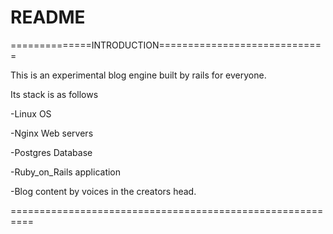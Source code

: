 # README

==============INTRODUCTION=============================

This is an experimental blog engine built by rails for everyone.

Its stack is as follows

-Linux OS

-Nginx Web servers

-Postgres Database

-Ruby_on_Rails application

-Blog content by voices in the creators head.

==========================================================
